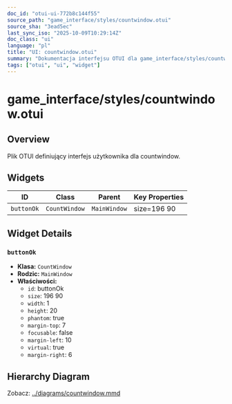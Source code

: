 ```yaml
---
doc_id: "otui-ui-772b8c144f55"
source_path: "game_interface/styles/countwindow.otui"
source_sha: "3ead5ec"
last_sync_iso: "2025-10-09T10:29:14Z"
doc_class: "ui"
language: "pl"
title: "UI: countwindow.otui"
summary: "Dokumentacja interfejsu OTUI dla game_interface/styles/countwindow.otui"
tags: ["otui", "ui", "widget"]
---
```


# game_interface/styles/countwindow.otui

## Overview

Plik OTUI definiujący interfejs użytkownika dla countwindow.

## Widgets

| ID | Class | Parent | Key Properties |
|----|-------|--------|----------------|
| `buttonOk` | `CountWindow` | `MainWindow` | size=196 90 |

## Widget Details

### `buttonOk`

- **Klasa:** `CountWindow`
- **Rodzic:** `MainWindow`
- **Właściwości:**
  - `id`: buttonOk
  - `size`: 196 90
  - `width`: 1
  - `height`: 20
  - `phantom`: true
  - `margin-top`: 7
  - `focusable`: false
  - `margin-left`: 10
  - `virtual`: true
  - `margin-right`: 6

## Hierarchy Diagram

Zobacz: [../diagrams/countwindow.mmd](../diagrams/countwindow.mmd)
